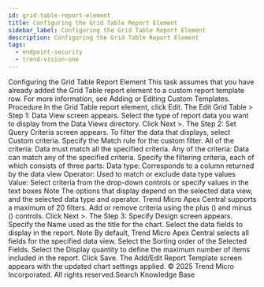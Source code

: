 ```yaml
---
id: grid-table-report-element
title: Configuring the Grid Table Report Element
sidebar_label: Configuring the Grid Table Report Element
description: Configuring the Grid Table Report Element
tags:
  - endpoint-security
  - trend-vision-one
---
```


 Configuring the Grid Table Report Element This task assumes that you have already added the Grid Table report element to a custom report template row. For more information, see Adding or Editing Custom Templates. Procedure In the Grid Table report element, click Edit. The Edit Grid Table > Step 1: Data View screen appears. Select the type of report data you want to display from the Data Views directory. Click Next >. The Step 2: Set Query Criteria screen appears. To filter the data that displays, select Custom criteria. Specify the Match rule for the custom filter. All of the criteria: Data must match all the specified criteria. Any of the criteria: Data can match any of the specified criteria. Specify the filtering criteria, each of which consists of three parts: Data type: Corresponds to a column returned by the data view Operator: Used to match or exclude data type values Value: Select criteria from the drop-down controls or specify values in the text boxes Note The options that display depend on the selected data view, and the selected data type and operator. Trend Micro Apex Central supports a maximum of 20 filters. Add or remove criteria using the plus () and minus () controls. Click Next >. The Step 3: Specify Design screen appears. Specify the Name used as the title for the chart. Select the data fields to display in the report. Note By default, Trend Micro Apex Central selects all fields for the specified data view. Select the Sorting order of the Selected Fields. Select the Display quantity to define the maximum number of items included in the report. Click Save. The Add/Edit Report Template screen appears with the updated chart settings applied. © 2025 Trend Micro Incorporated. All rights reserved.Search Knowledge Base